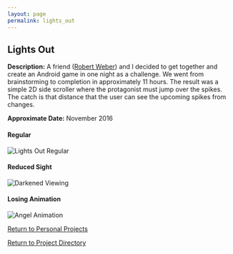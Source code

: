```yaml
---
layout: page
permalink: lights_out
---
```


**Lights Out**
--------------

**Description:** A friend ([Robert Weber](http://www.rawprogramming.com/#/Home)) and I decided to get together and create an Android game in one night as a challenge. We went from brainstorming to completion in approximately 11 hours. The result was a simple 2D side scroller where the protagonist must jump over the spikes. The catch is that distance that the user can see the upcoming spikes from changes.

**Approximate Date:** November 2016

#### Regular

![Lights Out Regular](https://jonscott20.github.io/Files/Images/LightsOut.png)

#### Reduced Sight

![Darkened Viewing](https://jonscott20.github.io/Files/Images/LightsOutDark.png)

#### Losing Animation

![Angel Animation](https://jonscott20.github.io/Files/Images/LightsOutDead.png)

[Return to Personal Projects](https://jonscott20.github.io/personal_projects/)

[Return to Project Directory](https://jonscott20.github.io/project_directory/)
